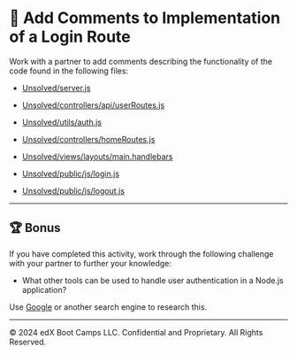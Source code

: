 # 📐 Add Comments to Implementation of a Login Route

Work with a partner to add comments describing the functionality of the code found in the following files:

* [Unsolved/server.js](Unsolved/server.js)

* [Unsolved/controllers/api/userRoutes.js](Unsolved/controllers/api/userRoutes.js)

* [Unsolved/utils/auth.js](Unsolved/utils/auth.js)

* [Unsolved/controllers/homeRoutes.js](Unsolved/controllers/homeRoutes.js)

* [Unsolved/views/layouts/main.handlebars](Unsolved/views/layouts/main.handlebars)

* [Unsolved/public/js/login.js](Unsolved/public/js/login.js)

* [Unsolved/public/js/logout.js](Unsolved/public/js/logout.js)

---

## 🏆 Bonus

If you have completed this activity, work through the following challenge with your partner to further your knowledge:

* What other tools can be used to handle user authentication in a Node.js application?

Use [Google](https://www.google.com) or another search engine to research this.

---
© 2024 edX Boot Camps LLC. Confidential and Proprietary. All Rights Reserved.
